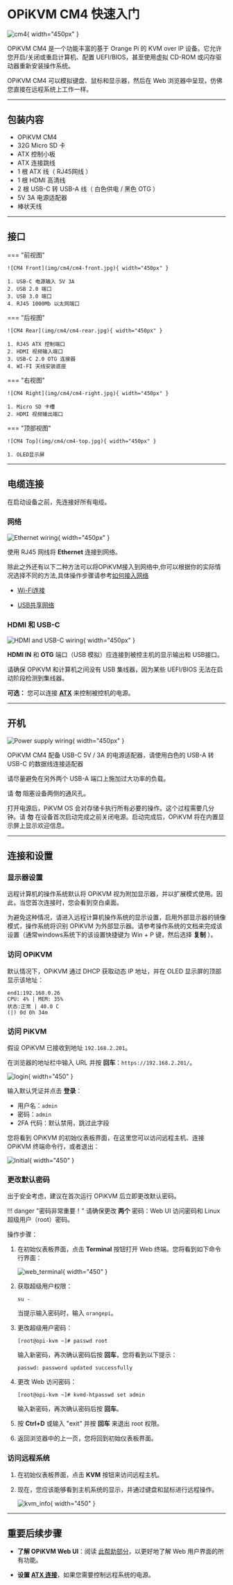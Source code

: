 # OPiKVM CM4 快速入门

![cm4](img/orange.jpg){ width="450px" }

OPiKVM CM4 是一个功能丰富的基于 Orange Pi 的 KVM over IP 设备。它允许您开启/关闭或重启计算机、配置 UEFI/BIOS，甚至使用虚拟 CD-ROM 或闪存驱动器重新安装操作系统。

OPiKVM CM4 可以模拟键盘、鼠标和显示器，然后在 Web 浏览器中呈现，仿佛您直接在远程系统上工作一样。

-----

## 包装内容

- OPiKVM CM4
- 32G Micro SD 卡
- ATX 控制小板
- ATX 连接跳线
- 1 根 ATX 线（ RJ45网线 ）
- 1 根 HDMI 高清线
- 2 根 USB-C 转 USB-A 线（ 白色供电 / 黑色 OTG ）
- 5V 3A 电源适配器
- 棒状天线

-----

## 接口

=== "前视图"

    ![CM4 Front](img/cm4/cm4-front.jpg){ width="450px" }

    1. USB-C 电源输入 5V 3A
    2. USB 2.0 端口
    3. USB 3.0 端口
    4. RJ45 1000Mb 以太网端口

=== "后视图"

    ![CM4 Rear](img/cm4/cm4-rear.jpg){ width="450px" }

    1. RJ45 ATX 控制端口
    2. HDMI 视频输入端口
    3. USB-C 2.0 OTG 连接器
    4. WI-FI 天线安装底座

=== "右视图"

    ![CM4 Right](img/cm4/cm4-right.jpg){ width="450px" }

    1. Micro SD 卡槽
    2. HDMI 视频输出端口

=== "顶部视图"

    ![CM4 Top](img/cm4/cm4-top.jpg){ width="450px" }

    1. OLED显示屏

-----

## 电缆连接

在启动设备之前，先连接好所有电缆。

### 网络

![Ethernet wiring](img/cm4/cm4-ethernet-wiring.jpg){ width="450px" }

使用 RJ45 网线将 **Ethernet** 连接到网络。

除此之外还有以下二种方法可以将OPiKVM接入到网络中,你可以根据你的实际情况选择不同的方法,具体操作步骤请参考[如何接入网络](network.md)

- [Wi-Fi连接](network.md#wi-fi)

- [USB共享网络](network.md#usb)

### HDMI 和 USB-C

![HDMI and USB-C wiring](img/cm4/cm4-hdmi-usb-wiring.jpg){ width="450px" }

**HDMI IN** 和 **OTG** 端口（USB 模拟）应连接到被控主机的显示输出和 USB接口。

请确保 OPiKVM 和计算机之间没有 USB 集线器，因为某些 UEFI/BIOS 无法在启动阶段检测到集线器。

**可选：** 您可以连接 **[ATX](atx_board.md)** 来控制被控机的电源。

-----

## 开机

![Power supply wiring](img/cm4/cm4-power-supply-wiring.jpg){ width="450px" }

OPiKVM CM4 配备 USB-C 5V / 3A 的电源适配器，请使用白色的 USB-A 转 USB-C 的数据线连接适配器

请尽量避免在另外两个 USB-A 端口上施加过大功率的负载。

请 **勿** 阻塞设备两侧的通风孔。

打开电源后，PiKVM OS 会对存储卡执行所有必要的操作。这个过程需要几分钟。请 **勿** 在设备首次启动完成之前关闭电源。启动完成后，OPiKVM 将在内置显示屏上显示欢迎信息。

-----

## 连接和设置

### 显示器设置

远程计算机的操作系统默认将 OPiKVM 视为附加显示器，并以扩展模式使用。因此，当您首次连接时，您会看到空白桌面。

为避免这种情况，请进入远程计算机操作系统的显示设置，启用外部显示器的镜像模式，操作系统将识别 OPiKVM 为外部显示器。请参考操作系统的文档来完成该设置（通常windows系统下的该设置快捷键为 Win + P 键，然后选择 **复制** ）。

### 访问 OPiKVM

默认情况下，OPiKVM 通过 DHCP 获取动态 IP 地址，并在 OLED 显示屏的顶部显示该地址：

```console
end1:192.168.0.26
CPU: 4% | MEM: 35%
状态:正常 | 40.0 C
(|) 0d 0h 34m
```

### 访问 PiKVM

假设 OPiKVM 已接收到地址 `192.168.2.201`。

在浏览器的地址栏中输入 URL 并按 **回车**：`https://192.168.2.201/`。

![login](img/login/login.jpg){ width="450" }

输入默认凭证并点击 **登录**：

- 用户名：`admin`
- 密码：`admin`
- 2FA 代码：默认禁用，跳过此字段

您将看到 OPiKVM 的初始仪表板界面，在这里您可以访问远程主机、连接 OPiKVM 终端命令行，或者退出：

![Initial](img/login/session.jpg){ width="450" }

### 更改默认密码

出于安全考虑，建议在首次运行 OPiKVM 后立即更改默认密码。

!!! danger "密码非常重要！"
    请确保更改 **两个** 密码：Web UI 访问密码和 Linux 超级用户（root）密码。

操作步骤：

1. 在初始仪表板界面，点击 **Terminal** 按钮打开 Web 终端。您将看到如下命令行界面：

    ![web_terminal](img/login/web_terminal.jpg){ width="450" }

2. 获取超级用户权限：

    ```console
    su -
    ```

    当提示输入密码时，输入 `orangepi`。

3. 更改超级用户密码：

    ```console
    [root@opi-kvm ~]# passwd root
    ```

    输入新密码，再次确认密码后按 **回车**，您将看到以下提示：

    ```console
    passwd: password updated successfully
    ```

4. 更改 Web 访问密码：

    ```console
    [root@opi-kvm ~]# kvmd-htpasswd set admin
    ```

    输入新密码，再次确认密码后按 **回车**。

5. 按 **Ctrl+D** 或输入 "exit" 并按 **回车** 来退出 root 权限。

6. 返回浏览器中的上一页，您将回到初始仪表板界面。

### 访问远程系统

1. 在初始仪表板界面，点击 **KVM** 按钮来访问远程主机。

2. 现在，您应该能够看到主机系统的显示，并通过键盘和鼠标进行远程操作。

    ![kvm_info](img/kvm_info.jpg){ width="450" }

-----

## 重要后续步骤

- **了解 OPiKVM Web UI**：阅读 [此帮助部分](webui.md)，以更好地了解 Web 用户界面的所有功能。

- **设置 [ATX 连接](atx_board.md)**，如果您需要控制远程系统的电源。
